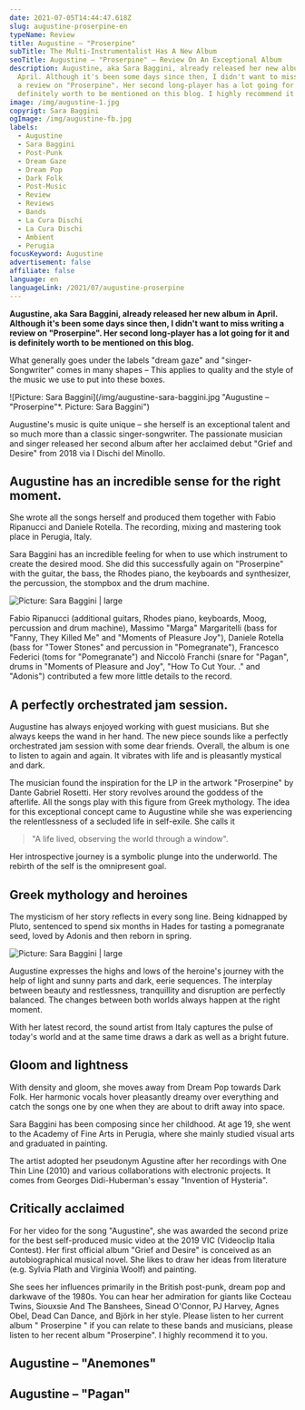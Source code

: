 ```yaml
---
date: 2021-07-05T14:44:47.618Z
slug: augustine-proserpine-en
typeName: Review
title: Augustine – "Proserpine"
subTitle: The Multi-Instrumentalist Has A New Album
seoTitle: Augustine – "Proserpine" – Review On An Exceptional Album
description: Augustine, aka Sara Baggini, already released her new album in
  April. Although it's been some days since then, I didn't want to miss writing
  a review on "Proserpine". Her second long-player has a lot going for it and is
  definitely worth to be mentioned on this blog. I highly recommend it to you.
image: /img/augustine-1.jpg
copyrigt: Sara Baggini
ogImage: /img/augustine-fb.jpg
labels:
  - Augustine
  - Sara Baggini
  - Post-Punk
  - Dream Gaze
  - Dream Pop
  - Dark Folk
  - Post-Music
  - Review
  - Reviews
  - Bands
  - La Cura Dischi
  - La Cura Dischi
  - Ambient
  - Perugia
focusKeyword: Augustine
advertisement: false
affiliate: false
language: en
languageLink: /2021/07/augustine-proserpine
---
```

**Augustine, aka Sara Baggini, already released her new album in April. Although it's been some days since then, I didn't want to miss writing a review on "Proserpine". Her second long-player has a lot going for it and is definitely worth to be mentioned on this blog.**

What generally goes under the labels "dream gaze" and "singer-Songwriter" comes in many shapes – This applies to quality and the style of the music we use to put into these boxes.

![Picture: Sara Baggini](/img/augustine-sara-baggini.jpg "Augustine – "Proserpine"*. Picture: Sara Baggini")

Augustine's music is quite unique – she herself is an exceptional talent and so much more than a classic singer-songwriter. The passionate musician and singer released her second album after her acclaimed debut "Grief and Desire" from 2018 via I Dischi del Minollo.

## Augustine has an incredible sense for the right moment.

She wrote all the songs herself and produced them together with Fabio Ripanucci and Daniele Rotella. The recording, mixing and mastering took place in Perugia, Italy.

Sara Baggini has an incredible feeling for when to use which instrument to create the desired mood. She did this successfully again on "Proserpine" with the guitar, the bass, the Rhodes piano, the keyboards and synthesizer, the percussion, the stompbox and the drum machine.

![Picture: Sara Baggini | large](/img/augustine-2.jpg "Picture: Sara Baggini")

Fabio Ripanucci (additional guitars, Rhodes piano, keyboards, Moog, percussion and drum machine), Massimo "Marga" Margaritelli (bass for "Fanny, They Killed Me" and "Moments of Pleasure Joy"), Daniele Rotella (bass for "Tower Stones" and percussion in "Pomegranate"), Francesco Federici (toms for "Pomegranate") and Niccolò Franchi (snare for "Pagan", drums in "Moments of Pleasure and Joy", "How To Cut Your. ." and "Adonis") contributed a few more little details to the record.

## A perfectly orchestrated jam session.

Augustine has always enjoyed working with guest musicians. But she always keeps the wand in her hand. The new piece sounds like a perfectly orchestrated jam session with some dear friends. Overall, the album is one to listen to again and again. It vibrates with life and is pleasantly mystical and dark.

The musician found the inspiration for the LP in the artwork "Proserpine" by Dante Gabriel Rosetti. Her story revolves around the goddess of the afterlife. All the songs play with this figure from Greek mythology. The idea for this exceptional concept came to Augustine while she was experiencing the relentlessness of a secluded life in self-exile. She calls it

> "A life lived, observing the world through a window".

Her introspective journey is a symbolic plunge into the underworld. The rebirth of the self is the omnipresent goal.

## Greek mythology and heroines

The mysticism of her story reflects in every song line. Being kidnapped by Pluto, sentenced to spend six months in Hades for tasting a pomegranate seed, loved by Adonis and then reborn in spring.

![Picture: Sara Baggini | large](/img/augustine-3.jpg "Picture: Sara Baggini")

Augustine expresses the highs and lows of the heroine's journey with the help of light and sunny parts and dark, eerie sequences. The interplay between beauty and restlessness, tranquillity and disruption are perfectly balanced. The changes between both worlds always happen at the right moment.

With her latest record, the sound artist from Italy captures the pulse of today's world and at the same time draws a dark as well as a bright future.

## Gloom and lightness

With density and gloom, she moves away from Dream Pop towards Dark Folk. Her harmonic vocals hover pleasantly dreamy over everything and catch the songs one by one when they are about to drift away into space.

Sara Baggini has been composing since her childhood. At age 19, she went to the Academy of Fine Arts in Perugia, where she mainly studied visual arts and graduated in painting.
 
The artist adopted her pseudonym Agustine after her recordings with One Thin Line (2010) and various collaborations with electronic projects. It comes from Georges Didi-Huberman's essay "Invention of Hysteria".

## Critically acclaimed

For her video for the song "Augustine", she was awarded the second prize for the best self-produced music video at the 2019 VIC (Videoclip Italia Contest). Her first official album "Grief and Desire" is conceived as an autobiographical musical novel. She likes to draw her ideas from literature (e.g. Sylvia Plath and Virginia Woolf) and painting.

She sees her influences primarily in the British post-punk, dream pop and darkwave of the 1980s. You can hear her admiration for giants like Cocteau Twins, Siouxsie And The Banshees, Sinead O'Connor, PJ Harvey, Agnes Obel, Dead Can Dance, and Björk in her style. Please listen to her current album " Proserpine " if you can relate to these bands and musicians, please listen to her recent album "Proserpine". I highly recommend it to you.

## Augustine – "Anemones"

<YouTube id="vgnay8f7CVE" />

## Augustine – "Pagan"

<YouTube id="nZHOVO3VHtQ" />